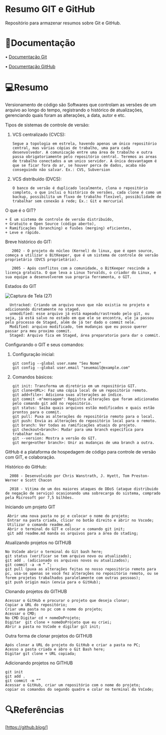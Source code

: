 # Resumo GIT e GitHub

Repositório para armazenar resumos sobre Git e GitHub.

# 📃Documentação 

• [Documentação Git](https://git-scm.com/doc)

• [Documentação GitHub](https://docs.github.com/pt)

# 💻Resumo

Versionamento de código são Softwares que controlam as versões de um arquivo ao longo do tempo, registrando o histórico de atualizações, gerenciando quais foram as alterações, a data, autor e etc.

Tipos de sistemas de controle de versão: 

 1. VCS centralizado (CVCS):

        Segue a topologia em estrela, havendo apenas um único repositório central, mas várias cópias de trabalho, uma para cada desenvolvedor. A comunicação entre uma área de trabalho e outra passa obrigatoriamente pelo repositório central. Teremos as areas de trabalho conectados a um unico servidor. A única desvantagem é que se ficar fora do ar, se houver perca de dados, acaba não conseguindo não salvar. Ex.: CVS, Subversion

2. VCS distribuído (DVCS):

       O banco de versão é duplicado localmente, clona o repositório completo, o que inclui o histórico de versões, cada clone é como um backup, possibilita um fluxo de trabalho flexível, possibilidade de trabalhar sem conexão á rede; Ex.: Git e mercurial

O que é o GIT? 

    + É um sistema de controle de versão distribuído, 
    + Gratuito e Open Source (código aberto),
    + Ramificações (branching) e fusões (merging) eficientes, 
    + Leve e rápido.

Breve histórico do GIT:

       2002 - O projeto do núcleo (Kernel) do linux, que é open source, começa a utilizar o BitKeeper, que é um sistema de controle de versão proprietário (DVCS proprietário). 

       2005 - Após conflitos com a comunidade, o BitKeeper rescinde a licença gratuita. O que leva a Linux Torvalds, o criador do Linux, e sua equipe a desenvolverem sua propria ferramenta, o GIT.

Estados do GIT

![Captura de Tela (27)](https://github.com/DevDiego29/resumo-git-e-github/assets/106121812/e5f2cf71-c2c4-44fd-9d8d-ae77bee4af5b)

      Untracked: Criando um arquivo novo que não existia no projeto e adicionando diretamente no staged.
      unmodified: esse arquivo já está mapeado/rastreado pelo git, ou seja, já está salvo no estado em que ele se encontra, ele ja passou pelo processo de Staged, além de já ter dado o commit nele.
      Modified: arquivo modificado, tem mudanças que eu posso querer passar pra meu proximo commit.
      Staged: Arquivo fica em Staged, área preparatorio para dar o commit.

Configurando o GIT e seus comandos:

1. Configuração inicial:

       git config --global user.name "Seu Nome"
       git config --global user.email "seuemail@example.com"

2. Comandos básicos:

       git init: Transforma um diretório em um repositório GIT. 
       git clone<URL>: Faz uma cópia local de um repositório remoto.
       git add<file>: Adiciona suas alterações ao índice. 
       git commit -m"mensagem": Registra alterações que foram adicionadas pelo comando git add no repositório.
       git status: Saiba quais arquivos estão modificados e quais estão prontos para o commit. 
       git pull: Puxa as alterações do repositório remoto para o local.
       git push: Envia as alterações do repositório local para o remoto.
       git branch: Ver todas as ramificações atuais do projeto. 
       git checkout<branch>: Mudar para uma branch específica para trabalhar nela.
       git --version: Mostra a versão do GIT.
       git merge<other branch>: Unir as mudanças de uma branch a outra. 
    
GitHub é a plataforma de hospedagem de código para controle de versão com GIT, e colaboração. 

Histórico do GitHub:

      2008 - Desenvolvido por Chris Wanstrath, J. Hyett, Tom Preston-Werner e Scott Chacon

      2018 - Vitima de um dos maiores ataques de DDoS (ataque distribuido de negação de serviço) ocasionando uma sobrecarga do sistema, comprado pela Microsoft por 7,5 bilhões. 

Iniciando um projeto GIT

     Abrir uma nova pasta no pc e colocar o nome do projeto;
     Entrar na pasta criada, clicar no botão direito e abrir no Vscode;
     Utilizar o comando readme.md; 
     Abrir o terminal do GIT e colocar o comando git init;
     git add readme.md manda os arquivos para a área do stading;
     
Atualizando projetos no GITHUB

    No VsCode abrir o terminal do Git bash here;
    git status (verificar se tem arquivo novo ou atualizado);
    git add . (adicionado os arquivos novos ou atualizados);
    git commit -a -m “ ”;
    git pull (puxa as alterações feitas no nosso repositório remoto para pc, usa-se apenas se você fez alterações no repositório remoto, ou se forem projetos trabalhados paralelamente com outras pessoas);
    git push origin main (envia para o GitHub);

Clonando projetos do GITHUB

    Acessar o GitHub e procurar o projeto que deseja clonar;
    Copiar a URL do repositório;
    Criar uma pasta no pc com o nome do projeto;
    Acessar o CMD;
    No CMD Digitar cd + nomeDoProjeto;
    Digitar  git clone + nomeDoProjeto que eu criei;
    Abrir a pasta no VsCode e digitar git init;

Outra forma de clonar projetos do GITHUB

    Após clonar a URL do projeto do GitHub e criar a pasta no PC;
    Acesso a pasta criada e abro o Git Bash here;
    Digitar git clone + URL copiada;

Adicionando projetos no GITHUB

    git init
    git add . 
    git commit -m “”
    Acessar o GitHub, criar um repositório com o nome do projeto;
    copiar os comandos do segundo quadro e colar no terminal do VsCode;

# 🔍Referências

[https://github.blog/]

